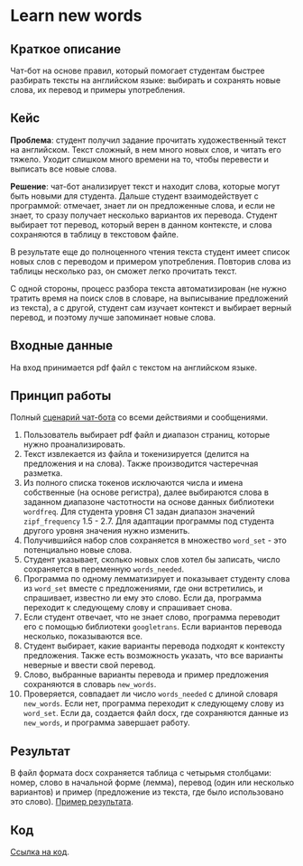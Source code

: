 # Learn new words

## Краткое описание
Чат-бот на основе правил, который помогает студентам быстрее разбирать тексты на английском языке: выбирать и сохранять новые слова, их перевод и примеры употребления.

## Кейс
**Проблема**: студент получил задание прочитать художественный текст на английском. Текст сложный, в нем много новых слов, и читать его тяжело. Уходит слишком много времени на то, чтобы перевести и выписать все новые слова. 

**Решение**: чат-бот анализирует текст и находит слова, которые могут быть новыми для студента. Дальше студент взаимодействует с программой: отмечает, знает ли он предложенные слова, и если не знает, то сразу получает несколько вариантов их перевода. Студент выбирает тот перевод, который верен в данном контексте, и слова сохраняются в таблицу в текстовом файле.

В результате еще до полноценного чтения текста студент имеет список новых слов с переводом и примером употребления. Повторив слова из таблицы несколько раз, он сможет легко прочитать текст. 

С одной стороны, процесс разбора текста автоматизирован (не нужно тратить время на поиск слов в словаре, на выписывание предложений из текста), а с другой, студент сам изучает контекст и выбирает верный перевод, и поэтому лучше запоминает новые слова.

## Входные данные
На вход принимается pdf файл с текстом на английском языке.

## Принцип работы 
Полный [сценарий чат-бота](chatbot_scenario_learn_new_words.png) со всеми действиями и сообщениями.
1. Пользователь выбирает pdf файл и диапазон страниц, которые нужно проанализировать.
2. Текст извлекается из файла и токенизируется (делится на предложения и на слова). Также производится частеречная разметка.
3. Из полного списка токенов исключаются числа и имена собственные (на основе регистра), далее выбираются слова в заданном диапазоне частотности на основе данных библиотеки `wordfreq`. Для студента уровня C1 задан диапазон значений `zipf_frequency` 1.5 - 2.7. Для адаптации программы под студента другого уровня значения нужно изменить.
4. Получившийся набор слов сохраняется в множество `word_set` - это потенциально новые слова.
5. Студент указывает, сколько новых слов хотел бы записать, число сохраняется в переменную `words_needed`.
6. Программа по одному лемматизирует и показывает студенту слова из `word_set` вместе с предложениями, где они встретились, и спрашивает, известно ли ему это слово. Если да, программа переходит к следующему слову и спрашивает снова.
8. Если студент отвечает, что не знает слово, программа переводит его с помощью библиотеки `googletrans`. Если вариантов перевода несколько, показываются все.
9. Студент выбирает, какие варианты перевода подходят к контексту предложения. Также есть возможность указать, что все варианты неверные и ввести свой перевод.
10. Слово, выбранные варианты перевода и пример предложения сохраняются в словарь `new_words`.
11. Проверяется, совпадает ли число `words_needed` с длиной словаря `new_words`. Если нет, программа переходит к следующему слову из `word_set`. Если да, создается файл docx, где сохраняются данные из `new_words`, и программа завершает работу.

## Результат
В файл формата docx сохраняется таблица с четырьмя столбцами: номер, слово в начальной форме (лемма), перевод (один или несколько вариантов) и пример (предложение из текста, где было использовано это слово).
[Пример результата](result_learn_new_words.jpg).

## Код
[Ссылка на код](learn_new_words.py).

